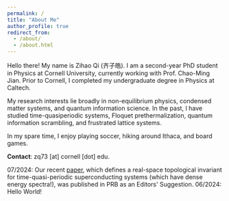 ```yaml
---
permalink: /
title: "About Me"
author_profile: true
redirect_from: 
  - /about/
  - /about.html
---
```

Hello there! My name is Zihao Qi (齐子皓). I am a second-year PhD student in Physics at Cornell University, currently working with Prof. Chao-Ming Jian. Prior to Cornell, I completed my undergraduate degree in Physics at Caltech.

My research interests lie broadly in non-equilibrium physics, condensed matter systems, and quantum information science. In the past, I have studied time-quasiperiodic systems, Floquet prethermalization, quantum information scrambling, and frustrated lattice systems. 

In my spare time, I enjoy playing soccer, hiking around Ithaca, and board games.

**Contact**: zq73 [at] cornell [dot] edu.

07/2024: Our recent [paper](https://journals.aps.org/prb/abstract/10.1103/PhysRevB.110.014309), which defines a real-space topological invariant for time-quasi-periodic superconducting systems (which have dense energy spectra!), was published in PRB as an Editors' Suggestion.
06/2024: Hello World!


